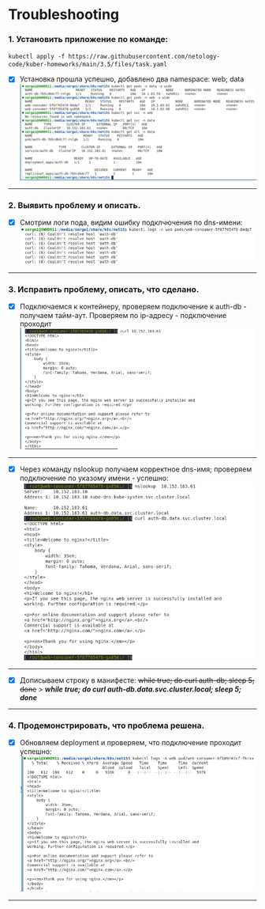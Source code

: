 # Troubleshooting

### 1. Установить приложение по команде:
```shell
kubectl apply -f https://raw.githubusercontent.com/netology-code/kuber-homeworks/main/3.5/files/task.yaml
```
- [x] Установка прошла успешно, добавлено два namespace: web; data
![1](https://github.com/RziankinS/devops-netology/blob/a46fbb4d7f713ef194f728189a3dbd60a15f6bde/screen/1.15/1.png)
---
### 2. Выявить проблему и описать.
- [x] Смотрим логи пода, видим ошибку подклчючения по dns-имени:
![2](https://github.com/RziankinS/devops-netology/blob/a46fbb4d7f713ef194f728189a3dbd60a15f6bde/screen/1.15/2.png)
---
### 3. Исправить проблему, описать, что сделано.
- [x] Подключаемся к контейнеру, проверяем подключение к auth-db - получаем тайм-аут. Проверяем по ip-адресу - подключение проходит
![3](https://github.com/RziankinS/devops-netology/blob/a46fbb4d7f713ef194f728189a3dbd60a15f6bde/screen/1.15/3.png)
---
- [x] Через команду nslookup получаем корректное dns-имя; проверяем подключение по указому имени - успешно:
![4](https://github.com/RziankinS/devops-netology/blob/a46fbb4d7f713ef194f728189a3dbd60a15f6bde/screen/1.15/4.png)
---
- [x] Дописываем строку в манифесте: ~~while true; do curl auth-db; sleep 5; done~~ > ***while true; do curl auth-db.data.svc.cluster.local; sleep 5; done***
---
### 4. Продемонстрировать, что проблема решена.

- [x] Обновляем deployment и проверяем, что подключение проходит успешно:
![5](https://github.com/RziankinS/devops-netology/blob/a46fbb4d7f713ef194f728189a3dbd60a15f6bde/screen/1.15/5.png)
---
